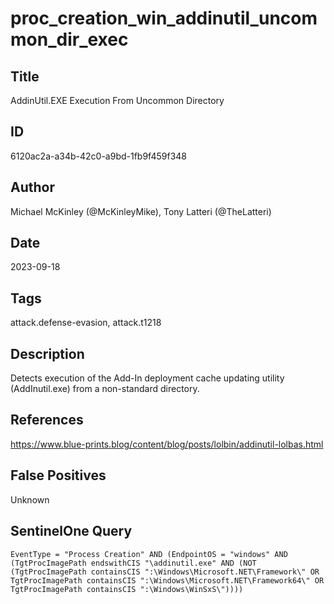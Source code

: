 # proc_creation_win_addinutil_uncommon_dir_exec

## Title
AddinUtil.EXE Execution From Uncommon Directory

## ID
6120ac2a-a34b-42c0-a9bd-1fb9f459f348

## Author
Michael McKinley (@McKinleyMike), Tony Latteri (@TheLatteri)

## Date
2023-09-18

## Tags
attack.defense-evasion, attack.t1218

## Description
Detects execution of the Add-In deployment cache updating utility (AddInutil.exe) from a non-standard directory.

## References
https://www.blue-prints.blog/content/blog/posts/lolbin/addinutil-lolbas.html

## False Positives
Unknown

## SentinelOne Query
```
EventType = "Process Creation" AND (EndpointOS = "windows" AND (TgtProcImagePath endswithCIS "\addinutil.exe" AND (NOT (TgtProcImagePath containsCIS ":\Windows\Microsoft.NET\Framework\" OR TgtProcImagePath containsCIS ":\Windows\Microsoft.NET\Framework64\" OR TgtProcImagePath containsCIS ":\Windows\WinSxS\"))))

```